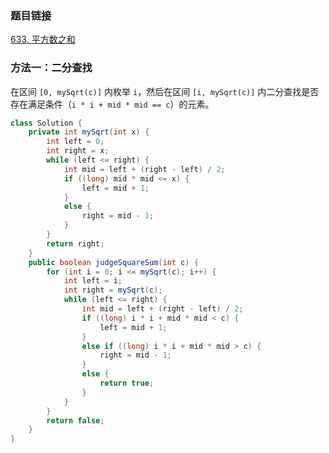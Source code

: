 ### 题目链接
[633. 平方数之和](https://leetcode.cn/problems/sum-of-square-numbers)

### 方法一：二分查找
在区间 `[0, mySqrt(c)]` 内枚举 `i`，然后在区间 `[i, mySqrt(c)]` 内二分查找是否存在满足条件（`i * i + mid * mid == c`）的元素。

```Java
class Solution {
    private int mySqrt(int x) {
        int left = 0;
        int right = x;
        while (left <= right) {
            int mid = left + (right - left) / 2;
            if ((long) mid * mid <= x) {
                left = mid + 1;
            }
            else {
                right = mid - 1;
            }
        }
        return right;
    }
    public boolean judgeSquareSum(int c) {
        for (int i = 0; i <= mySqrt(c); i++) {
            int left = i;
            int right = mySqrt(c);
            while (left <= right) {
                int mid = left + (right - left) / 2;
                if ((long) i * i + mid * mid < c) {
                    left = mid + 1;
                }
                else if ((long) i * i + mid * mid > c) {
                    right = mid - 1;
                }
                else {
                    return true;
                }
            }
        }
        return false;
    }
}
```